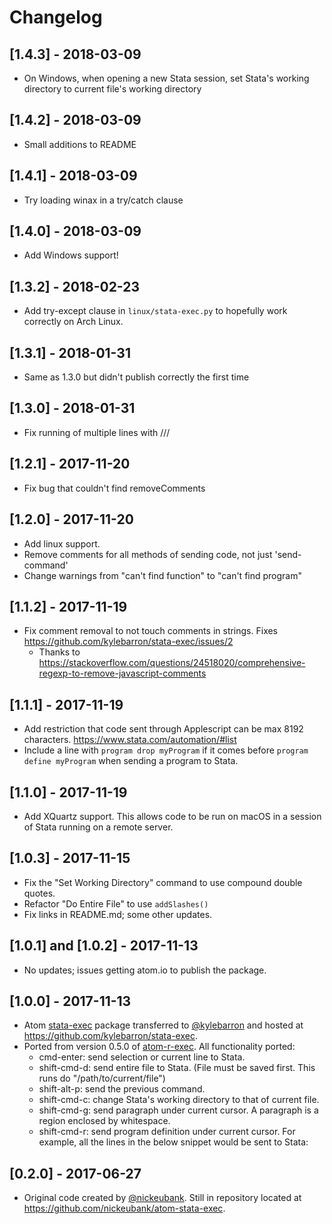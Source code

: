 # Changelog

## [1.4.3] - 2018-03-09
- On Windows, when opening a new Stata session, set Stata's working directory to current file's working directory

## [1.4.2] - 2018-03-09
- Small additions to README

## [1.4.1] - 2018-03-09
- Try loading winax in a try/catch clause

## [1.4.0] - 2018-03-09
- Add Windows support!

## [1.3.2] - 2018-02-23
- Add try-except clause in `linux/stata-exec.py` to hopefully work correctly on Arch Linux.

## [1.3.1] - 2018-01-31
- Same as 1.3.0 but didn't publish correctly the first time

## [1.3.0] - 2018-01-31
- Fix running of multiple lines with ///

## [1.2.1] - 2017-11-20
- Fix bug that couldn't find removeComments

## [1.2.0] - 2017-11-20
- Add linux support.
- Remove comments for all methods of sending code, not just 'send-command'
- Change warnings from "can't find function" to "can't find program"

## [1.1.2] - 2017-11-19
- Fix comment removal to not touch comments in strings. Fixes https://github.com/kylebarron/stata-exec/issues/2
    - Thanks to https://stackoverflow.com/questions/24518020/comprehensive-regexp-to-remove-javascript-comments

## [1.1.1] - 2017-11-19
- Add restriction that code sent through Applescript can be max 8192 characters. https://www.stata.com/automation/#list
- Include a line with `program drop myProgram` if it comes before `program define myProgram` when sending a program to Stata.

## [1.1.0] - 2017-11-19
- Add XQuartz support. This allows code to be run on macOS in a session of Stata running on a remote server.

## [1.0.3] - 2017-11-15
- Fix the "Set Working Directory" command to use compound double quotes.
- Refactor "Do Entire File" to use `addSlashes()`
- Fix links in README.md; some other updates.

## [1.0.1] and [1.0.2] - 2017-11-13
- No updates; issues getting atom.io to publish the package.

## [1.0.0] - 2017-11-13
- Atom [stata-exec](https://atom.io/packages/stata-exec) package transferred to [@kylebarron](https://github.com/kylebarron) and hosted at https://github.com/kylebarron/stata-exec.
- Ported from version 0.5.0 of [atom-r-exec](https://github.com/pimentel/atom-r-exec). All functionality ported:
    - cmd-enter: send selection or current line to Stata.
    - shift-cmd-d: send entire file to Stata. (File must be saved first. This runs do "/path/to/current/file")
    - shift-alt-p: send the previous command.
    - shift-cmd-c: change Stata's working directory to that of current file.
    - shift-cmd-g: send paragraph under current cursor. A paragraph is a region enclosed by whitespace.
    - shift-cmd-r: send program definition under current cursor. For example, all the lines in the below snippet would be sent to Stata:

## [0.2.0] - 2017-06-27
- Original code created by [@nickeubank](https://github.com/nickeubank). Still in repository located at https://github.com/nickeubank/atom-stata-exec.